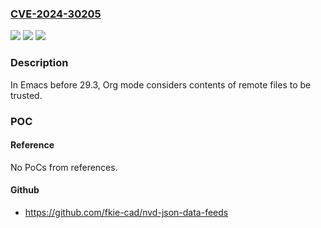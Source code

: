 ### [CVE-2024-30205](https://cve.mitre.org/cgi-bin/cvename.cgi?name=CVE-2024-30205)
![](https://img.shields.io/static/v1?label=Product&message=n%2Fa&color=blue)
![](https://img.shields.io/static/v1?label=Version&message=n%2Fa&color=blue)
![](https://img.shields.io/static/v1?label=Vulnerability&message=n%2Fa&color=brighgreen)

### Description

In Emacs before 29.3, Org mode considers contents of remote files to be trusted.

### POC

#### Reference
No PoCs from references.

#### Github
- https://github.com/fkie-cad/nvd-json-data-feeds

